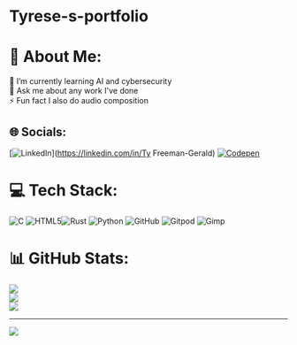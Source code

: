 # Tyrese-s-portfolio
# 💫 About Me:
🌱 I’m currently learning AI and cybersecurity <br>💬 Ask me about any work I've done <br>⚡ Fun fact I also do audio composition 


## 🌐 Socials:
[![LinkedIn](https://img.shields.io/badge/LinkedIn-%230077B5.svg?logo=linkedin&logoColor=white)](https://linkedin.com/in/Ty Freeman-Gerald) [![Codepen](https://img.shields.io/badge/Codepen-000000?style=for-the-badge&logo=codepen&logoColor=white)](https://codepen.io/@zimbabwe1) 

# 💻 Tech Stack:
  ![C](https://img.shields.io/badge/c-%2300599C.svg?style=for-the-badge&logo=c&logoColor=white) ![HTML5](https://img.shields.io/badge/html5-%23E34F26.svg?style=for-the-badge&logo=html5&logoColor=white)![Rust](https://img.shields.io/badge/rust-%23000000.svg?style=for-the-badge&logo=rust&logoColor=white)  ![Python](https://img.shields.io/badge/python-3670A0?style=for-the-badge&logo=python&logoColor=ffdd54)  ![GitHub](https://img.shields.io/badge/github-%23121011.svg?style=for-the-badge&logo=github&logoColor=white) ![Gitpod](https://img.shields.io/badge/gitpod-f06611.svg?style=for-the-badge&logo=gitpod&logoColor=white)  ![Gimp](https://img.shields.io/badge/Gimp-657D8B?style=for-the-badge&logo=gimp&logoColor=FFFFFF) 
# 📊 GitHub Stats:
![](https://github-readme-stats.vercel.app/api?username=zimbabwe1&theme=dark&hide_border=false&include_all_commits=false&count_private=false)<br/>
![](https://github-readme-streak-stats.herokuapp.com/?user=zimbabwe1&theme=dark&hide_border=false)<br/>
![](https://github-readme-stats.vercel.app/api/top-langs/?username=zimbabwe1&theme=dark&hide_border=false&include_all_commits=false&count_private=false&layout=compact)

---
[![](https://visitcount.itsvg.in/api?id=zimbabwe1&icon=0&color=0)](https://visitcount.itsvg.in)

<!-- Proudly created with GPRM ( https://gprm.itsvg.in ) -->
